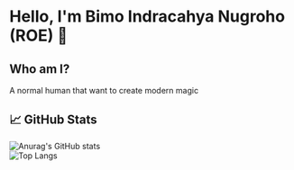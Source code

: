 # Hello, I'm Bimo Indracahya Nugroho (ROE) 👋

## Who am I?

A normal human that want to create modern magic




## 📈 GitHub Stats
![Anurag's GitHub stats](https://github-readme-stats.vercel.app/api?username=RoeRL&show_icons=true&theme=tokyonight) <br>
![Top Langs](https://github-readme-stats.vercel.app/api/top-langs/?username=RoeRL&layout=compact)
